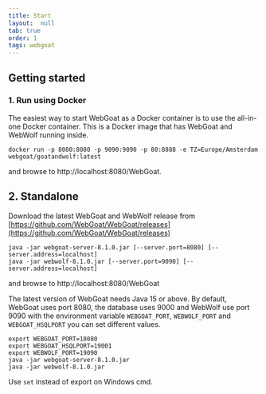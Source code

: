 ```yaml
---
title: Start
layout:  null
tab: true
order: 1
tags: webgoat
---
```


## Getting started


### 1. Run using Docker

The easiest way to start WebGoat as a Docker container is to use the all-in-one Docker container. This is a Docker image that has WebGoat and WebWolf running inside.

```Shell
docker run -p 8080:8080 -p 9090:9090 -p 80:8888 -e TZ=Europe/Amsterdam webgoat/goatandwolf:latest
```

and browse to http://localhost:8080/WebGoat.

## 2. Standalone

Download the latest WebGoat and WebWolf release from [https://github.com/WebGoat/WebGoat/releases](https://github.com/WebGoat/WebGoat/releases)

```Shell
java -jar webgoat-server-8.1.0.jar [--server.port=8080] [--server.address=localhost]
java -jar webwolf-8.1.0.jar [--server.port=9090] [--server.address=localhost]
```

and browse to http://localhost:8080/WebGoat

The latest version of WebGoat needs Java 15 or above. By default, WebGoat uses port 8080, the database uses 9000 and WebWolf use port 9090 with the environment variable `WEBGOAT_PORT`, `WEBWOLF_PORT` and `WEBGOAT_HSQLPORT` you can set different values.

```Shell
export WEBGOAT_PORT=18080
export WEBGOAT_HSQLPORT=19001
export WEBWOLF_PORT=19090
java -jar webgoat-server-8.1.0.jar
java -jar webwolf-8.1.0.jar 
```

Use `set` instead of export on Windows cmd. 
